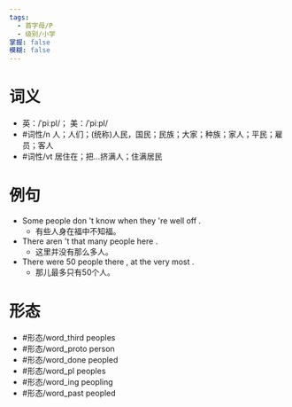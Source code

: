 ```yaml
---
tags:
  - 首字母/P
  - 级别/小学
掌握: false
模糊: false
---
```

# 词义
- 英：/ˈpiːpl/； 美：/ˈpiːpl/
- #词性/n  人；人们；(统称)人民，国民；民族；大家；种族；家人；平民；雇员；客人
- #词性/vt  居住在；把…挤满人；住满居民
# 例句
- Some people don 't know when they 're well off .
	- 有些人身在福中不知福。
- There aren 't that many people here .
	- 这里并没有那么多人。
- There were 50 people there , at the very most .
	- 那儿最多只有50个人。
# 形态
- #形态/word_third peoples
- #形态/word_proto person
- #形态/word_done peopled
- #形态/word_pl peoples
- #形态/word_ing peopling
- #形态/word_past peopled
